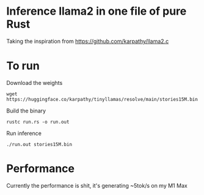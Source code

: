 # Inference llama2 in one file of pure Rust
Taking the inspiration from https://github.com/karpathy/llama2.c

# To run
Download the weights
```
wget https://huggingface.co/karpathy/tinyllamas/resolve/main/stories15M.bin
```

Build the binary
```
rustc run.rs -o run.out
```

Run inference
```
./run.out stories15M.bin
```


# Performance
Currently the performance is shit, it's generating ~5tok/s on my M1 Max
